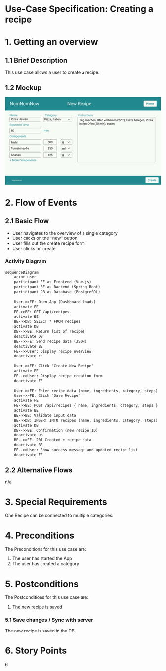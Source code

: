 # Use-Case Specification: Creating a recipe

# 1. Getting an overview

## 1.1 Brief Description
This use case allows a user to create a recipe. 

## 1.2 Mockup
![Mockup creating a recipe](mockups/neuesRezept.png)

# 2. Flow of Events

## 2.1 Basic Flow
- User navigates to the overview of a single category
- User clicks on the "new" button
- User fills out the create recipe form
- User clicks on create

### Activity Diagram
```mermaid
sequenceDiagram
    actor User
    participant FE as Frontend (Vue.js)
    participant BE as Backend (Spring Boot)
    participant DB as Database (PostgreSQL)

    User->>FE: Open App (Dashboard loads)
    activate FE
    FE->>BE: GET /api/recipes
    activate BE
    BE->>DB: SELECT * FROM recipes
    activate DB
    DB-->>BE: Return list of recipes
    deactivate DB
    BE-->>FE: Send recipe data (JSON)
    deactivate BE
    FE-->>User: Display recipe overview
    deactivate FE

    User->>FE: Click "Create New Recipe"
    activate FE
    FE-->>User: Display recipe creation form
    deactivate FE

    User->>FE: Enter recipe data (name, ingredients, category, steps)
    User->>FE: Click "Save Recipe"
    activate FE
    FE->>BE: POST /api/recipes { name, ingredients, category, steps }
    activate BE
    BE->>BE: Validate input data
    BE->>DB: INSERT INTO recipes (name, ingredients, category, steps)
    activate DB
    DB-->>BE: Confirmation (new recipe ID)
    deactivate DB
    BE-->>FE: 201 Created + recipe data
    deactivate BE
    FE-->>User: Show success message and updated recipe list
    deactivate FE
```

## 2.2 Alternative Flows
n/a

# 3. Special Requirements
One Recipe can be connected to multiple categories.

# 4. Preconditions
The Preconditions for this use case are:
1. The user has started the App
2. The user has created a category

# 5. Postconditions
The Postconditions for this use case are:
1. The new recipe is saved

### 5.1 Save changes / Sync with server
The new recipe is saved in the DB.

# 6. Story Points
6